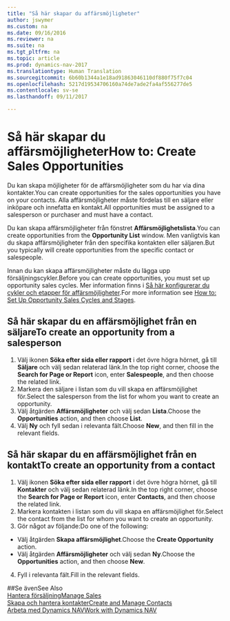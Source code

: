```yaml
---
title: "Så här skapar du affärsmöjligheter"
author: jswymer
ms.custom: na
ms.date: 09/16/2016
ms.reviewer: na
ms.suite: na
ms.tgt_pltfrm: na
ms.topic: article
ms.prod: dynamics-nav-2017
ms.translationtype: Human Translation
ms.sourcegitcommit: 6b60b1344a1e18ad91863046110df880f75f7c04
ms.openlocfilehash: 5217d19534706160a74de7ade2fa4af556277de5
ms.contentlocale: sv-se
ms.lasthandoff: 09/11/2017

---
```

# <a name="how-to-create-sales-opportunities"></a><span data-ttu-id="fdbea-102">Så här skapar du affärsmöjligheter</span><span class="sxs-lookup"><span data-stu-id="fdbea-102">How to: Create Sales Opportunities</span></span>
<span data-ttu-id="fdbea-103">Du kan skapa möjligheter för de affärsmöjligheter som du har via dina kontakter.</span><span class="sxs-lookup"><span data-stu-id="fdbea-103">You can create opportunities for the sales opportunities you have on your contacts.</span></span> <span data-ttu-id="fdbea-104">Alla affärsmöjligheter måste fördelas till en säljare eller inköpare och innefatta en kontakt.</span><span class="sxs-lookup"><span data-stu-id="fdbea-104">All opportunities must be assigned to a salesperson or purchaser and must have a contact.</span></span>

<span data-ttu-id="fdbea-105">Du kan skapa affärsmöjligheter från fönstret **Affärsmöjlighetslista**.</span><span class="sxs-lookup"><span data-stu-id="fdbea-105">You can create opportunities from the **Opportunity List** window.</span></span> <span data-ttu-id="fdbea-106">Men vanligtvis kan du skapa affärsmöjligheter från den specifika kontakten eller säljaren.</span><span class="sxs-lookup"><span data-stu-id="fdbea-106">But you typically will create opportunities from the specific contact or salespeople.</span></span>

<span data-ttu-id="fdbea-107">Innan du kan skapa affärsmöjligheter måste du lägga upp försäljningscykler.</span><span class="sxs-lookup"><span data-stu-id="fdbea-107">Before you can create opportunities, you must set up opportunity sales cycles.</span></span> <span data-ttu-id="fdbea-108">Mer information finns i [Så här konfigurerar du cykler och etapper för affärsmöjligheter](marketing-how-setup-opportunity-sales-cycles-stages.md).</span><span class="sxs-lookup"><span data-stu-id="fdbea-108">For more information see [How to: Set Up Opportunity Sales Cycles and Stages](marketing-how-setup-opportunity-sales-cycles-stages.md).</span></span>

## <a name="to-create-an-opportunity-from-a-salesperson"></a><span data-ttu-id="fdbea-109">Så här skapar du en affärsmöjlighet från en säljare</span><span class="sxs-lookup"><span data-stu-id="fdbea-109">To create an opportunity from a salesperson</span></span>
1. <span data-ttu-id="fdbea-110">Välj ikonen **Söka efter sida eller rapport** i det övre högra hörnet, gå till **Säljare** och välj sedan relaterad länk.</span><span class="sxs-lookup"><span data-stu-id="fdbea-110">In the top right corner, choose the **Search for Page or Report** icon, enter **Salespeople**, and then choose the related link.</span></span>
2. <span data-ttu-id="fdbea-111">Markera den säljare i listan som du vill skapa en affärsmöjlighet för.</span><span class="sxs-lookup"><span data-stu-id="fdbea-111">Select the salesperson from the list for whom you want to create an opportunity.</span></span>
3. <span data-ttu-id="fdbea-112">Välj åtgärden **Affärsmöjligheter** och välj sedan **Lista**.</span><span class="sxs-lookup"><span data-stu-id="fdbea-112">Choose the **Opportunities** action, and then choose **List**.</span></span>
4. <span data-ttu-id="fdbea-113">Välj **Ny** och fyll sedan i relevanta fält.</span><span class="sxs-lookup"><span data-stu-id="fdbea-113">Choose **New**, and then fill in the relevant fields.</span></span>  

<!-- taken out for OPS -->
<!-- [AZURE.INCLUDE [tooltip-note](../includes/tooltip-note.md)] -->

## <a name="to-create-an-opportunity-from-a-contact"></a><span data-ttu-id="fdbea-114">Så här skapar du en affärsmöjlighet från en kontakt</span><span class="sxs-lookup"><span data-stu-id="fdbea-114">To create an opportunity from a contact</span></span>
1. <span data-ttu-id="fdbea-115">Välj ikonen **Söka efter sida eller rapport** i det övre högra hörnet, gå till **Kontakter** och välj sedan relaterad länk.</span><span class="sxs-lookup"><span data-stu-id="fdbea-115">In the top right corner, choose the **Search for Page or Report** icon, enter **Contacts**, and then choose the related link.</span></span>
2. <span data-ttu-id="fdbea-116">Markera kontakten i listan som du vill skapa en affärsmöjlighet för.</span><span class="sxs-lookup"><span data-stu-id="fdbea-116">Select the contact from the list for whom you want to create an opportunity.</span></span>
3. <span data-ttu-id="fdbea-117">Gör något av följande:</span><span class="sxs-lookup"><span data-stu-id="fdbea-117">Do one of the following:</span></span>
  * <span data-ttu-id="fdbea-118">Välj åtgärden **Skapa affärsmöjlighet**.</span><span class="sxs-lookup"><span data-stu-id="fdbea-118">Choose the **Create Opportunity** action.</span></span>
  * <span data-ttu-id="fdbea-119">Välj åtgärden **Affärsmöjligheter** och välj sedan **Ny**.</span><span class="sxs-lookup"><span data-stu-id="fdbea-119">Choose the  **Opportunities** action, and then choose **New**.</span></span>
4. <span data-ttu-id="fdbea-120">Fyll i relevanta fält.</span><span class="sxs-lookup"><span data-stu-id="fdbea-120">Fill in the relevant fields.</span></span>

##<a name="see-also"></a><span data-ttu-id="fdbea-121">Se även</span><span class="sxs-lookup"><span data-stu-id="fdbea-121">See Also</span></span>  
[<span data-ttu-id="fdbea-122">Hantera försäljning</span><span class="sxs-lookup"><span data-stu-id="fdbea-122">Manage Sales</span></span>](sales-manage-sales.md)  
[<span data-ttu-id="fdbea-123">Skapa och hantera kontakter</span><span class="sxs-lookup"><span data-stu-id="fdbea-123">Create and Manage Contacts</span></span>](marketing-contacts.md)  
[<span data-ttu-id="fdbea-124">Arbeta med Dynamics NAV</span><span class="sxs-lookup"><span data-stu-id="fdbea-124">Work with Dynamics NAV</span></span>](ui-work-product.md)


